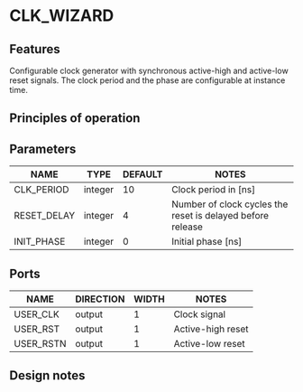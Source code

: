 # CLK_WIZARD

## Features
Configurable clock generator with synchronous active-high and active-low reset signals. The clock
period and the phase are configurable at instance time.

## Principles of operation

## Parameters
| NAME | TYPE | DEFAULT | NOTES |
|-|-|-|-|
| CLK_PERIOD | integer | 10 | Clock period in [ns] |
| RESET_DELAY | integer | 4 | Number of clock cycles the reset is delayed before release |
| INIT_PHASE | integer | 0 | Initial phase [ns] |

## Ports
| NAME | DIRECTION | WIDTH | NOTES |
|-|-|-|-|
| USER_CLK | output | 1 | Clock signal |
| USER_RST | output | 1 | Active-high reset |
| USER_RSTN | output | 1 | Active-low reset |

## Design notes
